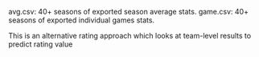 avg.csv: 40+ seasons of exported season average stats.
game.csv: 40+ seasons of exported individual games stats.

This is an alternative rating approach which looks at team-level results to predict rating value